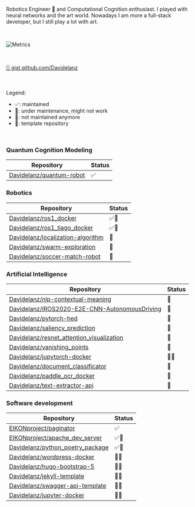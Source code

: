 Robotics Engineer 🤖 and Computational Cognition enthusiast.
I played with neural networks and the art world.
Nowadays I am more a full-stack developer, but I still play a lot with art.

<br>

![Metrics](https://metrics.lecoq.io/davidelanz?template=classic&base.activity=0&base.community=0&base.repositories=0&languages=1&gists=1&base=header%2C%20activity%2C%20community%2C%20repositories%2C%20metadata&base.indepth=false&base.hireable=false&base.skip=false&languages=false&languages.ignored=Jupyter%20Notebook%2C%20CMake&languages.limit=15&languages.threshold=0%25&languages.other=false&languages.colors=github&languages.sections=most-used&languages.indepth=false&languages.analysis.timeout=15&languages.analysis.timeout.repositories=7.5&languages.categories=markup%2C%20programming&languages.recent.categories=markup%2C%20programming&languages.recent.load=300&languages.recent.days=14&gists=false&config.timezone=Europe%2FParis)

<br>

[🗄 gist.github.com/Davidelanz](https://gist.github.com/Davidelanz)

<br>

Legend:
- ✅: maintained
- 🚧: under maintenance, might not work
- 🛑: not maintained anymore
- 📄: template repository

<br>

### Quantum Cognition Modeling 

| Repository                                                              | Status |
| ----------------------------------------------------------------------- | ------ |
| [Davidelanz/quantum-robot](https://github.com/Davidelanz/quantum-robot) | ✅      |


### Robotics

| Repository                                                                                | Status |
| ----------------------------------------------------------------------------------------- | ------ |
| [Davidelanz/ros1_docker](https://github.com/Davidelanz/ros1_docker)                       | ✅📄     |
| [Davidelanz/ros1_tiago_docker](https://github.com/Davidelanz/ros1_tiago_docker)           | ✅📄     |
| [Davidelanz/localization-algorithm](https://github.com/Davidelanz/localization-algorithm) | 🛑      |
| [Davidelanz/swarm-exploration](https://github.com/Davidelanz/swarm-exploration)           | 🛑      |
| [Davidelanz/soccer-match-robot](https://github.com/Davidelanz/soccer-match-robot)         | 🛑      |


### Artificial Intelligence

| Repository                                                                                                        | Status |
| ----------------------------------------------------------------------------------------------------------------- | ------ |
| [Davidelanz/nlp-contextual-meaning](https://github.com/Davidelanz/nlp-contextual-meaning)                         | 🚧      |
| [Davidelanz/IROS2020-E2E-CNN-AutonomousDriving](https://github.com/Davidelanz/IROS2020-E2E-CNN-AutonomousDriving) | 🛑      |
| [Davidelanz/pytorch-hed](https://github.com/Davidelanz/pytorch-hed)                                               | 🛑      |
| [Davidelanz/saliency_prediction](https://github.com/Davidelanz/saliency_prediction)                               | 🛑      |
| [Davidelanz/resnet_attention_visualization](https://github.com/Davidelanz/resnet_attention_visualization)         | 🛑      |
| [Davidelanz/vanishing_points](https://github.com/Davidelanz/vanishing_points)                                     | 🛑      |
| [Davidelanz/jupytorch-docker](https://github.com/Davidelanz/jupytorch-docker)                                     | 🛑📄     |
| [Davidelanz/document_classificator](https://github.com/Davidelanz/document_classificator)                         | 🛑      |
| [Davidelanz/paddle_ocr_docker](https://github.com/Davidelanz/paddle_ocr_docker)                                   | 🛑      |
| [Davidelanz/text-extractor-api](https://github.com/Davidelanz/text-extractor-api)                                 | 🛑      |


### Software development

| Repository                                                                              | Status |
| --------------------------------------------------------------------------------------- | ------ |
| [EIKONproject/paginator](https://github.com/EIKONproject/paginator)                     | ✅    |
| [EIKONproject/apache_dev_server](https://github.com/EIKONproject/apache_dev_server)     | ✅📄  |
| [Davidelanz/python_poetry_package](https://github.com/Davidelanz/python_poetry_package) | ✅📄  |
| [Davidelanz/wordpress-docker](https://github.com/Davidelanz/wordpress-docker)           | 🚧📄  |
| [Davidelanz/hugo-bootstrap-5](https://github.com/Davidelanz/hugo-bootstrap-5)           | 🚧📄  |
| [Davidelanz/jekyll-template](https://github.com/Davidelanz/jekyll-template)             | 🚧📄  |
| [Davidelanz/swagger-api-template](https://github.com/Davidelanz/swagger-api-template)   | 🛑📄  |
| [Davidelanz/jupyter-docker](https://github.com/Davidelanz/jupyter-docker)               | 🛑📄  |



